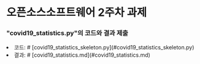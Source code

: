 <h1>오픈소스소프트웨어  2주차 과제</h1>

<h3>"covid19_statistics.py"의 코드와 결과 제출</h3>
  <li>코드: # [covid19_statistics_skeleton.py](#covid19_statistics_skeleton.py)</li>
  <li>결과: # [covid19_statistics.md](#covid19_statistics.md)</li>
